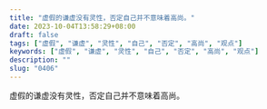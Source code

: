```yaml
---
title: "虚假的谦虚没有灵性，否定自己并不意味着高尚。"
date: 2023-10-04T13:58:29+08:00
draft: false
tags: ["虚假", "谦虚", "灵性", "自己", "否定", "高尚", "观点"]
keywords: ["虚假", "谦虚", "灵性", "自己", "否定", "高尚", "观点"]
description: ""
slug: "0406"
---
```


虚假的谦虚没有灵性，否定自己并不意味着高尚。